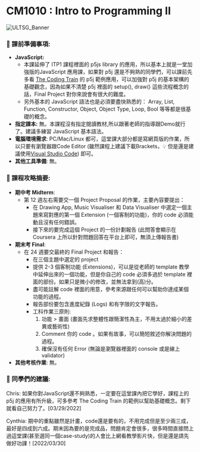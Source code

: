 # CM1010 : Intro to Programming II

![ULTSG_Banner](https://user-images.githubusercontent.com/14081948/160753354-ee8de386-f666-4d3e-b1a6-7055819adabf.png)

### 🔖  課前準備事項:

- **JavaScript:**
    - 本課延伸了 ITP1 課程裡面的 p5js library 的應用，所以基本上就是一堂加強版的JavaScript 應用課，如果對 p5j 還是不夠熟的同學們，可以課前先多看 [The Coding Train](https://www.youtube.com/playlist?list=PLRqwX-V7Uu6Zy51Q-x9tMWIv9cueOFTFA) 的 p5j 範例應用，可以加強對 p5j 的基本架構的基礎觀念，因為如果不清楚 p5j 裡面的 setup(), draw() 這些流程概念的話，Final Project 對你來說會有很大的難度。
    - 另外基本的 JavaScript 語法也是必須要盡快熟悉的： Array, List, Function, Constructor, Object, Object Type, Loop, Bool 等等都是很基礎的概念。
- **指定課本:** 無。本課程沒有指定閱讀教材,所以跟著老師的指導跟Demo就行了。建議多練習 JavaScript 基本語法。
- **電腦環境需求**: PC/Mac/Linux 都可，這堂課大部分都是寫網頁版的作業，所以只要有瀏覽器跟Code Editor (雖然課程上建議下載Brackets，💡 但是還是建議使用[Visual Studio Code](https://code.visualstudio.com/)) 即可。
- **其他工具準備**: 無。

### 📓 課程攻略摘要:

- **期中考 Midterm**:
    - 第 12 週左右需要交一個 Project Proposal 的作業，主要內容要提出：
        - 在 Drawing App, Music Visualiser 和 Data Visualiser 中選定一個主題來寫對應的第一個 Extension (一個客制的功能)，你的 code 必須能動且沒有任何錯誤。
        - 接下來的要完成這個 Project 的一份計劃報告 (此問答會顯示在 Coursera 上所以針對問題回答在平台上即可，無須上傳報告書)
- **期末考 Final**:
    - 在 24 週要交最終的 Final Project 和報告：
        - 在三個主題中選定的 project
        - 提供 2-3 個客制功能 (Extensions)，可以是從老師的 template 教學中延伸出來的一個功能，但是你自己的 code 必須多過於 template 裡面的部份。如果只是微小的修改，並無法拿到(高)分。
        - 盡可能註解 code 裡面的用意，參考來源跟任何可以幫助你達成某個功能的過程。
        - 報告部份要包含進度紀錄 (Logs) 和有字限的文字報告。
        - 工科作業三原則:
            1. 功能 > 畫面 (畫面先求整體性跟簡潔性為主，不用太過於細小的差異或藝術性)
            2. Comment 你的 code 。如果有故事，可以簡短敘述你解決問題的過程。
            3. 確保沒有任何 Error (無論是瀏覽器裡面的 console 或是線上 validator)
- **其他考核作業**: 無。

### 🤩 同學們的建議:

Chris: 如果你對JavaScript還不夠熟悉，一定要在這堂課內把它學好，課程上的 p5j 的應用有所升級，可多參考 The Coding Train 的範例以幫助基礎概念。剩下就看自己努力了。[03/29/2022] 

Cynthia: 期中的重點雖然是計畫，code還是要有的，不用完成但是至少兩三成，最好是四成到六成。期末因為要的是完成品，問題肯定會很多，很多時間直接問上過這堂課(甚至選同一個case-study)的人會比上網看教學影片快，但是還是請先做好功課！[2022/03/30]
